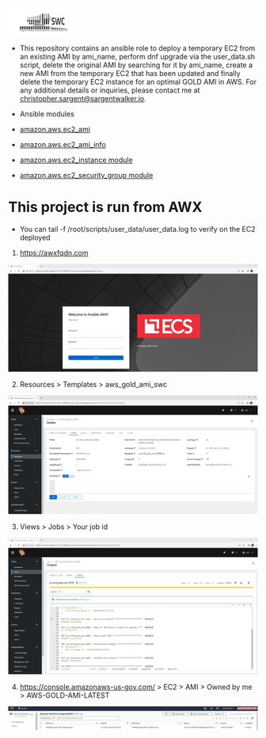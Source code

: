 ![alt text](swclogo.jpg)
* This repository contains an ansible role to deploy a temporary EC2 from an existing AMI by ami_name, perform dnf upgrade via the user_data.sh script, delete the original AMI by searching for it by ami_name, create a new AMI from the temporary EC2 that has been updated and finally delete the temporary EC2 instance for an optimal GOLD AMI in AWS. For any additional details or inquiries, please contact me at christopher.sargent@sargentwalker.io.

* Ansible modules
* [amazon.aws.ec2_ami](https://docs.ansible.com/ansible/latest/collections/amazon/aws/ec2_ami_module.html)
* [amazon.aws.ec2_ami_info](https://docs.ansible.com/ansible/2.10/collections/amazon/aws/ec2_ami_info_module.html#ansible-collections-amazon-aws-ec2-ami-info-module)
* [amazon.aws.ec2_instance module](https://docs.ansible.com/ansible/latest/collections/amazon/aws/ec2_instance_module.html)
* [amazon.aws.ec2_security_group module](https://docs.ansible.com/ansible/latest/collections/amazon/aws/ec2_security_group_module.html)

# This project is run from AWX
* You can tail -f /root/scripts/user_data/user_data.log to verify on the EC2 deployed
1. https://awxfqdn.com

![Screenshot](resources/screenshot1.JPG)

2. Resources > Templates > aws_gold_ami_swc

![Screenshot](resources/screenshot2.JPG)

3. Views > Jobs > Your job id 

![Screenshot](resources/screenshot3.JPG)

4. https://console.amazonaws-us-gov.com/ > EC2 > AMI > Owned by me > AWS-GOLD-AMI-LATEST

![Screenshot](resources/screenshot4.JPG) 
